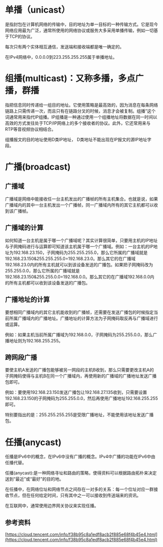 # 单播（unicast）

是指封包在计算机网络的传输中，目的地址为单一目标的一种传输方式。它是现今网络应用最为广泛，通常所使用的网络协议或服务大多采用单播传输，例如一切基于TCP的协议。

每次只有两个实体相互通信，发送端和接收端都是唯一确定的。

在IPv4网络中，0.0.0.0到223.255.255.255属于单播地址。

# 组播\(multicast\)：又称多播，多点广播，群播

指把信息同时传递给一组目的地址。它使用策略是最高效的，因为消息在每条网络链路上只需传递一次，而且只有在链路分叉的时候，消息才会被复制。组播”这个词通常用来指代IP组播。IP组播是一种通过使用一个组播地址将数据在同一时间以高效的方式发往处于TCP/IP网络上的多个接收者的协议。此外，它还常用来与RTP等音视频协议相结合。

组播报文的目的地址使用D类IP地址， D类地址不能出现在IP报文的源IP地址字段。

# 广播\(broadcast\)

## 广播域

广播域是网络中能接收任一台主机发出的广播帧的所有主机集合。也就是说，如果广播域内的其中一台主机发出一个广播帧，同一广播域内所有的其它主机都可以收到该广播帧。

## 广播域的计算

如何知道一台主机是属于哪一个广播域呢？其实计算很简单，只要用主机的IP地址与子网掩码进行与运算即可知道该主机属于哪一个广播域。例如：一台主机的IP地址为192.168.23.150，子网掩码为255.255.255.0，那么它所属的广播域就是192.168.23.150&255.255.255.0=192.168.23.0。那么其它的在广播域192.168.23.0内的所有主机就可以到该设备发送的广播包。如果把子网掩码改为255.255.0.0，那么它所属的广播域就是192.168.23.150&255.255.0.0=192.168.0.0。那么其它的在广播域192.168.0.0内的所有主机都可以收到该设备发送的广播包。

## 广播地址的计算

要想相同广播域内的其它主机能收到的广播帧，还需要在发送广播包的时候指定当前所属广播域内的广播地址。广播地址的计算方法为子网掩码取反再与广播域进行或运算。

例如：如果主机当前所属广播域为192.168.0.0，子网掩码为255.255.0.0，那么广播地址则为192.168.255.255。

## 跨网段广播

要使主机A发送的广播包能够被另一网段的主机B收到，那么只需要更改主机A的子网掩码使得与主机B在同一个广播域内，再使用新的广播域的广播地址发送广播包即可。

例如：要使用192.168.23.150发送广播包让192.168.27.135收到，只需要设置192.168.23.150的子网掩码为255.255.0.0，然后再使用广播地址192.168.255.255即可。

特别要指出的是：255.255.255.255是受限广播地址，不能使用该地址发送广播包。

# 任播\(anycast\)

任播是IPv6中的概念，在IPv6中没有广播的概念。IPv4中广播的功能在IPv6中由任播代替。

任播\(anycast\):是一种网络寻址和路由的策略，使得资料可以根据路由拓朴来决定送到“最近”或“最好”的目的地。

在任播中，在网络位址和网络节点之间存在一对多的关系：每一个位址对应一群接收节点，但在任何给定时间，只有其中之一可以接收到传送端来的资讯。

在互联网中，通常使用边界网关协议来实现任播。

## 参考资料

[https://cloud.tencent.com/info/f38b95c8a1edf8acb2f885e68f4b45e4.html](https://cloud.tencent.com/info/f38b95c8a1edf8acb2f885e68f4b45e4.html)



